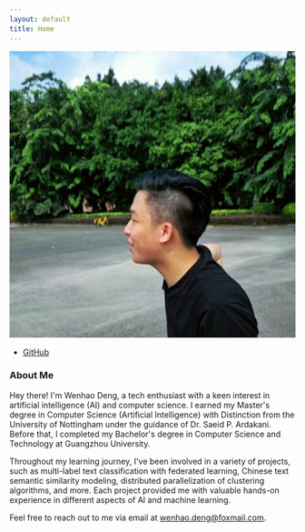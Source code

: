 ```yaml
---
layout: default
title: Home
---
```


<div class="about-container">
  <div class="about-content">
    <div class="about-image">
      <img src="/public/pic.jpg" alt="Wenhao's Picture" />
    </div>
    <div class="about-social">
      <ul>
        <!-- <li><a href="https://www.instagram.com/your_username/" target="_blank" rel="noopener noreferrer"><i class="fab fa-instagram"></i> Instagram</a></li> -->
        <!-- <li><a href="https://twitter.com/dw3nhao" target="_blank" rel="noopener noreferrer"><i class="fab fa-twitter"></i> Twitter</a></li> -->
        <li><a href="https://github.com/w3nhao" target="_blank" rel="noopener noreferrer"><i class="fab fa-github"></i> GitHub</a></li>
        <!-- <li><i class="fab fa-weixin"></i> WeChat: your_wechat_id</li> -->
      </ul>
    </div>
  </div>
</div>

### About Me

Hey there! I'm Wenhao Deng, a tech enthusiast with a keen interest in artificial intelligence (AI) and computer science. I earned my Master's degree in Computer Science (Artificial Intelligence) with Distinction from the University of Nottingham under the guidance of Dr. Saeid P. Ardakani. Before that, I completed my Bachelor's degree in Computer Science and Technology at Guangzhou University.

Throughout my learning journey, I've been involved in a variety of projects, such as multi-label text classification with federated learning, Chinese text semantic similarity modeling, distributed parallelization of clustering algorithms, and more. Each project provided me with valuable hands-on experience in different aspects of AI and machine learning.

Feel free to reach out to me via email at wenhao.deng@foxmail.com.
